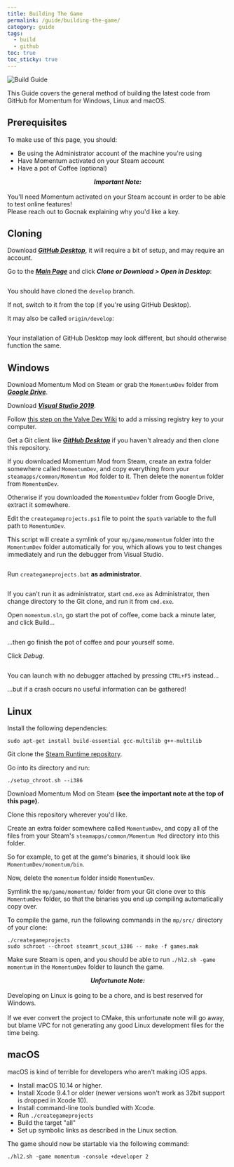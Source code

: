 ```yaml
---
title: Building The Game
permalink: /guide/building-the-game/
category: guide
tags:
  - build
  - github
toc: true
toc_sticky: true
---
```

<img src="/assets/images/guide_headers/guide_building_the_game.jpg" alt="Build Guide" style="display: block; margin: auto;">

This Guide covers the general method of building the latest code from GitHub for Momentum for Windows, Linux and macOS.
## Prerequisites
To make use of this page, you should:  
- Be using the Administrator account of the machine you're using
- Have Momentum activated on your Steam account
- Have a pot of Coffee (optional)

<div class="note info">
    <p>
		<center><b><em>Important Note:</em></b></center><br>
		You'll need Momentum activated on your Steam account in order to be able to test online features!<br>  
		Please reach out to Gocnak explaining why you'd like a key.
    </p>
</div>

## Cloning

Download [***GitHub Desktop***](https://desktop.github.com/), it will require a bit of setup, and may require an account.

Go to the [***Main Page***](https://github.com/momentum-mod/game) and click ***Clone or Download > Open in Desktop***:  

<img src="/assets/images/build_guide/build0.png" alt="" style="display: block; margin: auto;">

You should have cloned the `develop` branch.  

If not, switch to it from the top (if you're using GitHub Desktop).  

It may also be called `origin/develop`:  

<img src="/assets/images/build_guide/build1.png" alt="" style="display: block; margin: auto;">

<div class="note info">
    <p>
		Your installation of GitHub Desktop may look different, but should otherwise function the same.
    </p>
</div>

## Windows
Download Momentum Mod on Steam or grab the `MomentumDev` folder from [***Google Drive***](https://drive.google.com/file/d/115xT5IIN-CimKCZQho3xj7uIcYFMSZXm/view).

Download [***Visual Studio 2019***](https://visualstudio.microsoft.com/thank-you-downloading-visual-studio/?sku=Community&rel=16).

Follow [this step on the Valve Dev Wiki](https://developer.valvesoftware.com/wiki/Source_SDK_2013#Unable_to_find_RegKey_for_.vcproj_files_in_solutions_.28Windows.29) to add a missing registry key to your computer.

Get a Git client like [***GitHub Desktop***](https://desktop.github.com/) if you haven't already and then clone this repository.

If you downloaded Momentum Mod from Steam, create an extra folder somewhere called `MomentumDev`, and copy everything from your `steamapps/common/Momentum Mod` folder to it. Then delete the `momentum` folder from `MomentumDev`.

Otherwise if you downloaded the `MomentumDev` folder from Google Drive, extract it somewhere.

Edit the `creategameprojects.ps1` file to point the `$path` variable to the full path to `MomentumDev`.  

This script will create a symlink of your `mp/game/momentum` folder into the `MomentumDev` folder automatically for you, which allows you to test changes immediately and run the debugger from Visual Studio.

<img src="/assets/images/build_guide/build2.png" alt="" style="display: block; margin: auto;">

Run `creategameprojects.bat` **as administrator**.

<img src="/assets/images/build_guide/build3.png" alt="" style="display: block; margin: auto;">

<div class="note info">
    <p>
		If you can't run it as administrator, start <code>cmd.exe</code> as Administrator, then change directory to the Git clone, and run it from <code>cmd.exe</code>.
    </p>
</div>

Open `momentum.sln`, go start the pot of coffee, come back a minute later, and click Build...  

<img src="/assets/images/build_guide/build4.png" alt="" style="display: block; margin: auto;">

...then go finish the pot of coffee and pour yourself some.

Click *Debug*.  

<img src="/assets/images/build_guide/build5.png" alt="" style="display: block; margin: auto;">

<div class="note info">
    <p>
		You can launch with no debugger attached by pressing <code>CTRL+F5</code> instead...
    </p>
</div>
<div class="note warning">
    <p>
		...but if a crash occurs no useful information can be gathered!
    </p>
</div>

## Linux
Install the following dependencies:
```
sudo apt-get install build-essential gcc-multilib g++-multilib
```

Git clone the [Steam Runtime repository](https://github.com/ValveSoftware/steam-runtime).

Go into its directory and run: 
```
./setup_chroot.sh --i386
```

Download Momentum Mod on Steam **(see the important note at the top of this page).**

Clone this repository wherever you'd like.

Create an extra folder somewhere called `MomentumDev`, and copy all of the files from your Steam's `steamapps/common/Momentum Mod` directory into this folder.  

So for example, to get at the game's binaries, it should look like `MomentumDev/momentum/bin`. 

Now, delete the `momentum` folder inside `MomentumDev`.

Symlink the `mp/game/momentum/` folder from your Git clone over to this `MomentumDev` folder, so that the binaries you end up compiling automatically copy over.  

To compile the game, run the following commands in the `mp/src/` directory of your clone:
```
./creategameprojects  
sudo schroot --chroot steamrt_scout_i386 -- make -f games.mak
```

Make sure Steam is open, and you should be able to run `./hl2.sh -game momentum` in the `MomentumDev` folder to launch the game.

<div class="note warning">
    <p>
		<center><b><em>Unfortunate Note:</em></b></center><br>
		Developing on Linux is going to be a chore, and is best reserved for Windows.<br><br>  
		If we ever convert the project to CMake, this unfortunate note will go away, but blame VPC for not generating any good Linux development files for the time being.
    </p>
</div>

## macOS
macOS is kind of terrible for developers who aren't making iOS apps.

- Install macOS 10.14 or higher.
- Install Xcode 9.4.1 or older (newer versions won't work as 32bit support is dropped in Xcode 10).
- Install command-line tools bundled with Xcode.
- Run `./creategameprojects`
- Build the target "all"
- Set up symbolic links as described in the Linux section.

The game should now be startable via the following command:  

```
./hl2.sh -game momentum -console +developer 2
```
 
